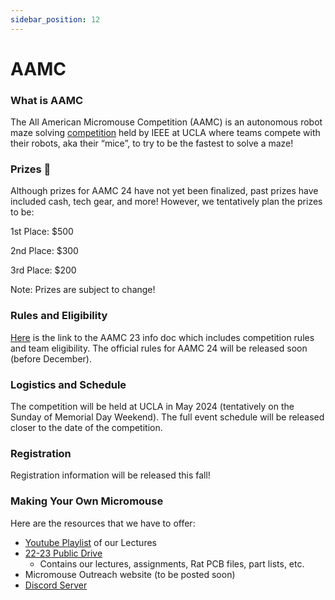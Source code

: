 ```yaml
---
sidebar_position: 12
---
```


# AAMC

### What is AAMC

The All American Micromouse Competition (AAMC) is an autonomous robot maze solving [competition](https://www.youtube.com/watch?v=miWACO9N604) held by IEEE at UCLA where teams compete with their robots, aka their “mice”, to try to be the fastest to solve a maze!

### Prizes 🎁

Although prizes for AAMC 24 have not yet been finalized, past prizes have included cash, tech gear, and more! However, we tentatively plan the prizes to be:

1st Place: $500

2nd Place: $300

3rd Place: $200

Note: Prizes are subject to change!

### Rules and Eligibility

[Here](https://docs.google.com/document/d/15jOAeGUZNdyzBaSE30GVQYJow52ojrlwlL0SUkDQhXQ/edit?usp=sharing) is the link to the AAMC 23 info doc which includes competition rules and team eligibility. The official rules for AAMC 24 will be released soon (before December).

### Logistics and Schedule

The competition will be held at UCLA in May 2024 (tentatively on the Sunday of Memorial Day Weekend). The full event schedule will be released closer to the date of the competition.

### Registration

Registration information will be released this fall!

### Making Your Own Micromouse

Here are the resources that we have to offer:

- [Youtube Playlist](https://www.youtube.com/@UCLAIEEE/playlists) of our Lectures
- [22-23 Public Drive](https://drive.google.com/drive/folders/17CqYObDhKV1mDx2TkpDMS6F8mq6WzThL?usp=sharing)
  - Contains our lectures, assignments, Rat PCB files, part lists, etc.
- Micromouse Outreach website (to be posted soon)
- [Discord Server](https://discord.gg/jqrVPb3YNq)
